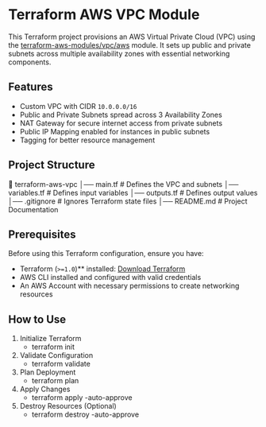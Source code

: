# Terraform AWS VPC Module

This Terraform project provisions an AWS Virtual Private Cloud (VPC) using the [terraform-aws-modules/vpc/aws](https://registry.terraform.io/modules/terraform-aws-modules/vpc/aws/latest) module. It sets up public and private subnets across multiple availability zones with essential networking components.

## Features

- Custom VPC with CIDR `10.0.0.0/16`
- Public and Private Subnets spread across 3 Availability Zones
- NAT Gateway for secure internet access from private subnets
- Public IP Mapping enabled for instances in public subnets
- Tagging for better resource management

## Project Structure

📁 terraform-aws-vpc 
│── main.tf # Defines the VPC and subnets 
│── variables.tf # Defines input variables 
│── outputs.tf # Defines output values 
│── .gitignore # Ignores Terraform state files 
│── README.md # Project Documentation



## Prerequisites

Before using this Terraform configuration, ensure you have:

- Terraform (`>=1.0`)** installed: [Download Terraform](https://www.terraform.io/downloads.html)
- AWS CLI installed and configured with valid credentials
- An AWS Account with necessary permissions to create networking resources

## How to Use

1. Initialize Terraform
   - terraform init
2. Validate Configuration
   - terraform validate
3. Plan Deployment
   - terraform plan
4. Apply Changes
   - terraform apply -auto-approve
5. Destroy Resources (Optional)
   - terraform destroy -auto-approve


